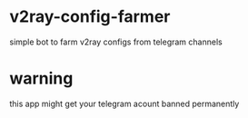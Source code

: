 # v2ray-config-farmer
simple bot to farm v2ray configs from telegram channels 










# warning 
this app might get your telegram acount banned permanently
